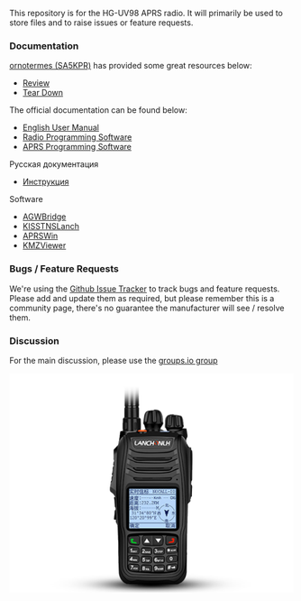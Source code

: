 This repository is for the HG-UV98 APRS radio. It will primarily be used to store files and to raise issues or feature requests.

### Documentation
[ornotermes (SA5KPR)](https://github.com/ornotermes) has provided some great resources below:  
* [Review](https://www.reddit.com/r/amateurradio/comments/c0k0bh/first_look_at_hguv98_first_chinese_aprs_handheld/)  
* [Tear Down](https://www.reddit.com/r/amateurradio/comments/c3wurz/teardown_of_hguv98_the_first_chinese_aprs_handheld/)

The official documentation can be found below:  
* [English User Manual](https://ba4tb.qth.com/download/HG-UV98%20Manual.pdf)  
* [Radio Programming Software](https://ba4tb.qth.com/download/HG-UV98%20EN%20%20V2.0%20setup.rar) 
* [APRS Programming Software](http://www.ba4tb.qth.com/download/APRS_51Serial_20190525_A.rar)

Русская документация  
 * [Инструкция](https://github.com/dkxce/lanchonlh_hg-uv98_ru_manual)

Software
 * [AGWBridge](https://github.com/dkxce/AGWBridge)
 * [KISSTNSLanch](https://github.com/dkxce/KISSTNCLanchHG-UV98)
 * [APRSWin](https://github.com/dkxce/APRSWin)
 * [KMZViewer](https://github.com/dkxce/KMZViewer)

### Bugs / Feature Requests

We're using the [Github Issue Tracker](https://github.com/marrold/HG-UV98/issues) to track bugs and feature requests. Please add and update them as required, but please remember this is a community page, there's no guarantee the manufacturer will see / resolve them.

### Discussion

For the main discussion, please use the [groups.io group](https://groups.io/g/HG-UV98-users)

![HG-UV98](/images/HG-UV98.jpg )
